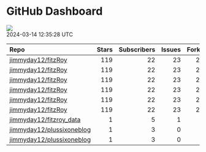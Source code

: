 GitHub Dashboard
================

![](https://github.com/jimmyday12/status/workflows/Render%20Status/badge.svg)  
2024-03-14 12:35:28 UTC

| Repo                                                                      | Stars | Subscribers | Issues | Forks | Status                                                                                                                                                      | Commit                                                                                                                                                                                                         |
|:--------------------------------------------------------------------------|------:|------------:|-------:|------:|:------------------------------------------------------------------------------------------------------------------------------------------------------------|:---------------------------------------------------------------------------------------------------------------------------------------------------------------------------------------------------------------|
| [jimmyday12/fitzRoy](https://github.com/jimmyday12/fitzRoy)               |   119 |          22 |     23 |    28 | [![](https://github.com/jimmyday12/fitzRoy/workflows/R-CMD-check/badge.svg)](https://github.com/jimmyday12/fitzRoy/actions/runs/8260715937)                 | <a href="https://github.com/jimmyday12/fitzRoy/commit/47da9e3fad59d06dfd72d32d6ffad2ec02162cdd" title="updating github action">47da9e</a>                                                                      |
| [jimmyday12/fitzRoy](https://github.com/jimmyday12/fitzRoy)               |   119 |          22 |     23 |    28 | [![](https://github.com/jimmyday12/fitzRoy/workflows/pkgdown/badge.svg)](https://github.com/jimmyday12/fitzRoy/actions/runs/8260715929)                     | <a href="https://github.com/jimmyday12/fitzRoy/commit/47da9e3fad59d06dfd72d32d6ffad2ec02162cdd" title="updating github action">47da9e</a>                                                                      |
| [jimmyday12/fitzRoy](https://github.com/jimmyday12/fitzRoy)               |   119 |          22 |     23 |    28 | [![](https://github.com/jimmyday12/fitzRoy/workflows/Commands/badge.svg)](https://github.com/jimmyday12/fitzRoy/actions/runs/5781215183)                    | <a href="https://github.com/jimmyday12/fitzRoy/commit/386f9c9f12d787d1f0fe429ff669ec3853b6f8f8" title="Merge pull request #205 from peteowen1/main">386f9c</a>                                                 |
| [jimmyday12/fitzRoy](https://github.com/jimmyday12/fitzRoy)               |   119 |          22 |     23 |    28 | [![](https://github.com/jimmyday12/fitzRoy/workflows/Render%20README/badge.svg)](https://github.com/jimmyday12/fitzRoy/actions/runs/4310991314)             | <a href="https://github.com/jimmyday12/fitzRoy/commit/07c80e1461c26d48ab46510f49f5d973ebe8cbdf" title="Increment version number to 1.3.0">07c80e</a>                                                           |
| [jimmyday12/fitzRoy](https://github.com/jimmyday12/fitzRoy)               |   119 |          22 |     23 |    28 | [![](https://github.com/jimmyday12/fitzRoy/workflows/test-coverage/badge.svg)](https://github.com/jimmyday12/fitzRoy/actions/runs/8260715927)               | <a href="https://github.com/jimmyday12/fitzRoy/commit/47da9e3fad59d06dfd72d32d6ffad2ec02162cdd" title="updating github action">47da9e</a>                                                                      |
| [jimmyday12/fitzRoy](https://github.com/jimmyday12/fitzRoy)               |   119 |          22 |     23 |    28 | [![](https://github.com/jimmyday12/fitzRoy/workflows/pages-build-deployment/badge.svg)](https://github.com/jimmyday12/fitzRoy/actions/runs/8260746277)      | <a href="https://github.com/jimmyday12/fitzRoy/commit/41edec2d74ac5d40e6d37e82fd0e051ad889c248" title="Deploying to gh-pages from @ jimmyday12/fitzRoy@47da9e3fad59d06dfd72d32d6ffad2ec02162cdd 🚀">41edec</a> |
| [jimmyday12/fitzroy_data](https://github.com/jimmyday12/fitzroy_data)     |     1 |           5 |      1 |     0 | [![](https://github.com/jimmyday12/fitzroy_data/workflows/get%20new%20data/badge.svg)](https://github.com/jimmyday12/fitzroy_data/actions/runs/8265239294)  | <a href="https://github.com/jimmyday12/fitzroy_data/commit/6b72c5f66a0428a8302b47aa616f447dc8cc5995" title="updating weekly_data_process">6b72c5</a>                                                           |
| [jimmyday12/plussixoneblog](https://github.com/jimmyday12/plussixoneblog) |     1 |           3 |      0 |     1 | [![](https://github.com/jimmyday12/plussixoneblog/workflows/update%20data/badge.svg)](https://github.com/jimmyday12/plussixoneblog/actions/runs/8279613130) | <a href="https://github.com/jimmyday12/plussixoneblog/commit/f5672120d658f1bafc32efcd74a95c7ac3c1d5fc" title="updating weekly data">f56721</a>                                                                 |
| [jimmyday12/plussixoneblog](https://github.com/jimmyday12/plussixoneblog) |     1 |           3 |      0 |     1 | [![](https://github.com/jimmyday12/plussixoneblog/workflows/Monash%20Tips/badge.svg)](https://github.com/jimmyday12/plussixoneblog/actions/runs/8257706941) | <a href="https://github.com/jimmyday12/plussixoneblog/commit/b29afdf2e8cad5d140edb029c65df624bceeb094" title="trying a new setup for workflow file">b29afd</a>                                                 |
